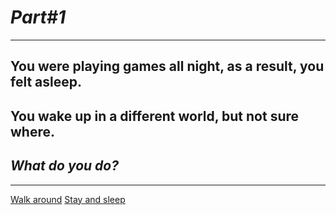 # *Part#1*

---

## You were playing games all night, as a result, you felt asleep.
## You wake up in a different world, but not sure where.
## _What do you do?_

---

[Walk around](choice1a/scene1a.md)
[Stay and sleep](choice1a/scene2a.md)